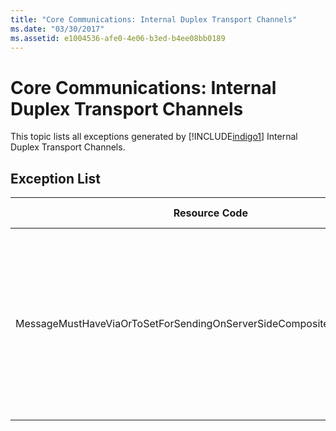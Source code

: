 ```yaml
---
title: "Core Communications: Internal Duplex Transport Channels"
ms.date: "03/30/2017"
ms.assetid: e1004536-afe0-4e06-b3ed-b4ee08bb0189
---
```

# Core Communications: Internal Duplex Transport Channels
This topic lists all exceptions generated by [!INCLUDE[indigo1](../../../../../includes/indigo1-md.md)] Internal Duplex Transport Channels.  
  
## Exception List  
  
|Resource Code|Resource String|  
|-------------------|---------------------|  
|MessageMustHaveViaOrToSetForSendingOnServerSideCompositeDuplexChannels|To send a message on server composite duplex channels, the message must have either the 'Via' property or the 'To' header set.|
